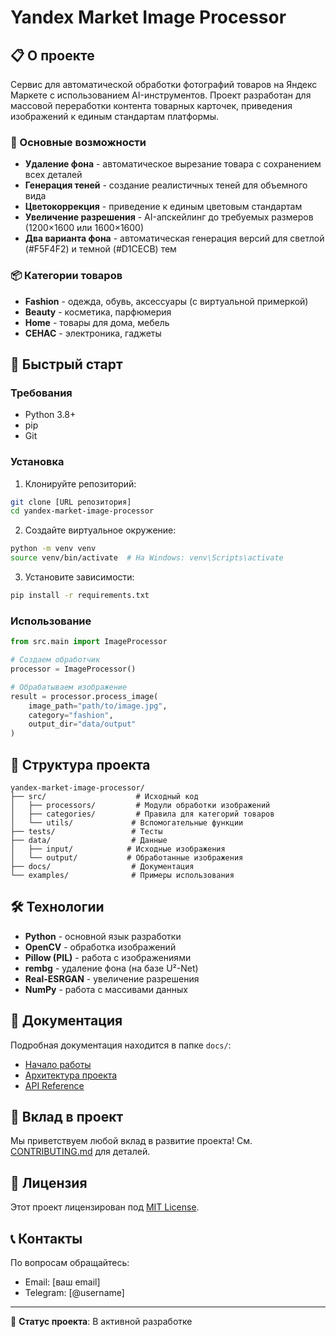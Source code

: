 # Yandex Market Image Processor

## 📋 О проекте

Сервис для автоматической обработки фотографий товаров на Яндекс Маркете с использованием AI-инструментов. Проект разработан для массовой переработки контента товарных карточек, приведения изображений к единым стандартам платформы.

### 🎯 Основные возможности

- **Удаление фона** - автоматическое вырезание товара с сохранением всех деталей
- **Генерация теней** - создание реалистичных теней для объемного вида
- **Цветокоррекция** - приведение к единым цветовым стандартам
- **Увеличение разрешения** - AI-апскейлинг до требуемых размеров (1200×1600 или 1600×1600)
- **Два варианта фона** - автоматическая генерация версий для светлой (#F5F4F2) и темной (#D1CECB) тем

### 📦 Категории товаров

- **Fashion** - одежда, обувь, аксессуары (с виртуальной примеркой)
- **Beauty** - косметика, парфюмерия
- **Home** - товары для дома, мебель
- **CEHAC** - электроника, гаджеты

## 🚀 Быстрый старт

### Требования

- Python 3.8+
- pip
- Git

### Установка

1. Клонируйте репозиторий:
```bash
git clone [URL репозитория]
cd yandex-market-image-processor
```

2. Создайте виртуальное окружение:
```bash
python -m venv venv
source venv/bin/activate  # На Windows: venv\Scripts\activate
```

3. Установите зависимости:
```bash
pip install -r requirements.txt
```

### Использование

```python
from src.main import ImageProcessor

# Создаем обработчик
processor = ImageProcessor()

# Обрабатываем изображение
result = processor.process_image(
    image_path="path/to/image.jpg",
    category="fashion",
    output_dir="data/output"
)
```

## 📁 Структура проекта

```
yandex-market-image-processor/
├── src/                    # Исходный код
│   ├── processors/         # Модули обработки изображений
│   ├── categories/         # Правила для категорий товаров
│   └── utils/             # Вспомогательные функции
├── tests/                 # Тесты
├── data/                  # Данные
│   ├── input/            # Исходные изображения
│   └── output/           # Обработанные изображения
├── docs/                  # Документация
└── examples/              # Примеры использования
```

## 🛠️ Технологии

- **Python** - основной язык разработки
- **OpenCV** - обработка изображений
- **Pillow (PIL)** - работа с изображениями
- **rembg** - удаление фона (на базе U²-Net)
- **Real-ESRGAN** - увеличение разрешения
- **NumPy** - работа с массивами данных

## 📝 Документация

Подробная документация находится в папке `docs/`:
- [Начало работы](docs/getting_started.md)
- [Архитектура проекта](docs/architecture.md)
- [API Reference](docs/api/)

## 🤝 Вклад в проект

Мы приветствуем любой вклад в развитие проекта! См. [CONTRIBUTING.md](CONTRIBUTING.md) для деталей.

## 📄 Лицензия

Этот проект лицензирован под [MIT License](LICENSE).

## 📞 Контакты

По вопросам обращайтесь:
- Email: [ваш email]
- Telegram: [@username]

---

🚧 **Статус проекта**: В активной разработке